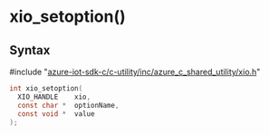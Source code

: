 # xio_setoption()

## Syntax

\#include "[azure-iot-sdk-c/c-utility/inc/azure_c_shared_utility/xio.h](../iot-c-ref-xio-h.md)"  
```C
int xio_setoption(
  XIO_HANDLE    xio,
  const char *  optionName,
  const void *  value
);
```

